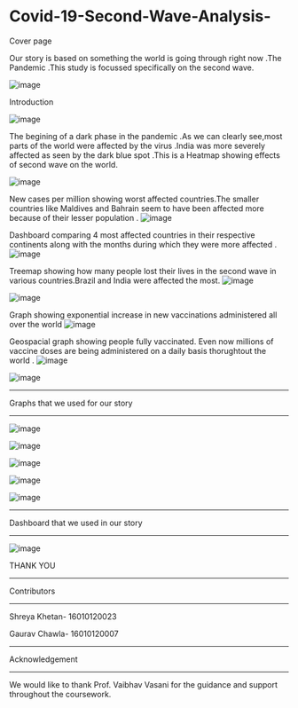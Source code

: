 # Covid-19-Second-Wave-Analysis-

Cover page

Our story is based on something the world is going through right now .The Pandemic .This study is focussed specifically on the second wave.

![image](https://user-images.githubusercontent.com/79561540/144585324-8478d269-7530-4076-a185-65c0bfddede1.png)

Introduction

![image](https://user-images.githubusercontent.com/79561540/144585474-dec0755a-0170-42cc-9bf3-16cfc15a615d.png)


The begining of a dark phase in the pandemic .As we can clearly see,most  parts of the world were affected by the virus .India was more severely affected 
as seen by the dark blue spot .This is a Heatmap showing effects of second wave on the world.

![image](https://user-images.githubusercontent.com/79561540/144585752-20ca6e1a-4202-4026-84a0-7173b198b48c.png)



New cases per million showing worst affected countries.The smaller countries like Maldives and Bahrain  seem to have been affected more
because of their lesser population .
![image](https://user-images.githubusercontent.com/79561540/144585801-7972ce23-2164-4df2-a66e-e0301cd18641.png)



Dashboard comparing 4 most affected countries in their respective continents along with the months during which they were more affected .
![image](https://user-images.githubusercontent.com/79561540/144585862-55b42fbc-8c2f-4e99-9603-752734d46d0d.png)




Treemap showing how many people lost their lives in the second wave in various countries.Brazil and India were affected the most.
![image](https://user-images.githubusercontent.com/79561540/144585912-8f05ea5e-5a8f-454f-a0d7-f75740ffb227.png)


![image](https://user-images.githubusercontent.com/79561540/144585953-8e1d12ec-a749-4735-901f-7bf7eb4e6b0c.png)




Graph showing exponential increase in new vaccinations administered all over the world
![image](https://user-images.githubusercontent.com/79561540/144586028-5379010c-3327-45f4-aff6-d6cd3ad2711f.png)



Geospacial graph showing people fully vaccinated. Even now millions of vaccine doses are being administered on a daily basis thorughtout the world .
![image](https://user-images.githubusercontent.com/79561540/144586140-19da570c-6812-4dd5-a3cd-b1bd3c72fce0.png)




![image](https://user-images.githubusercontent.com/79561540/144586199-27d684ed-7d81-47f4-9842-986ad61f57bf.png)

_______________________________________________________________________________________________________

Graphs that we used for our story
_______________________________________________________________________________________________________

![image](https://user-images.githubusercontent.com/80514836/144634792-800a1ba4-225f-4962-a52d-5f6b186890ef.png)

![image](https://user-images.githubusercontent.com/80514836/144634868-4a4ce6fb-4df6-45db-b80c-9532c7d97d50.png)

![image](https://user-images.githubusercontent.com/80514836/144635203-cfd720c0-1def-45ef-9538-89c055154af5.png)

![image](https://user-images.githubusercontent.com/80514836/144635383-18625f0a-ce34-4ce5-b916-480c440953f8.png)

![image](https://user-images.githubusercontent.com/80514836/144635545-bdba7fd1-c86a-4f92-8061-f593f7dce9e3.png)

_______________________________________________________________________________________________________

Dashboard that we used in our story

_______________________________________________________________________________________________________

![image](https://user-images.githubusercontent.com/80514836/144635147-ed8195f3-5364-4fd1-b5fb-9e3e31c765f0.png)


THANK YOU 

_______________________________________________________________________________________________________

Contributors
_______________________________________________________________________________________________________
Shreya Khetan- 16010120023

Gaurav Chawla- 16010120007

______________________________________________________________________________________________________

Acknowledgement
______________________________________________________________________________________________________
We would like to thank Prof. Vaibhav Vasani  for the guidance and support throughout the coursework.


